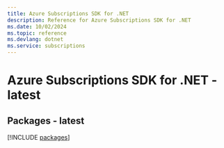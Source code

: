 ```yaml
---
title: Azure Subscriptions SDK for .NET
description: Reference for Azure Subscriptions SDK for .NET
ms.date: 10/02/2024
ms.topic: reference
ms.devlang: dotnet
ms.service: subscriptions
---
```

# Azure Subscriptions SDK for .NET - latest
## Packages - latest
[!INCLUDE [packages](subscriptions-index.md)]